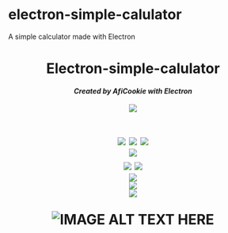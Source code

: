 # electron-simple-calulator
A simple calculator made with Electron

<h1 align="center">Electron-simple-calulator</h1>

<em><h4 align="center">Created by AfiCookie with Electron</h4></em>

<center><img src="https://i.imgur.com/ic0HCL3.png"></img></center>

<h1 align="center">
  <img src="https://forthebadge.com/images/badges/uses-html.svg">
   <img src="https://forthebadge.com/images/badges/uses-css.svg">
    <img src="https://forthebadge.com/images/badges/uses-js.svg">
  <br>
   <img src="https://forthebadge.com/images/badges/built-with-love.svg">
  <br>
   <img src="https://forthebadge.com/images/badges/validated-html2.svg">
    <img src="https://forthebadge.com/images/badges/validated-html5.svg">
  
<center><img src="https://i.imgur.com/ic0HCL3.png"></img></center>
<img src="https://i.imgur.com/0oe8aRe.png">
<center><img src="https://i.imgur.com/ic0HCL3.png"></img></center>

![IMAGE ALT TEXT HERE](https://i.imgur.com/fm2njZd.png)

